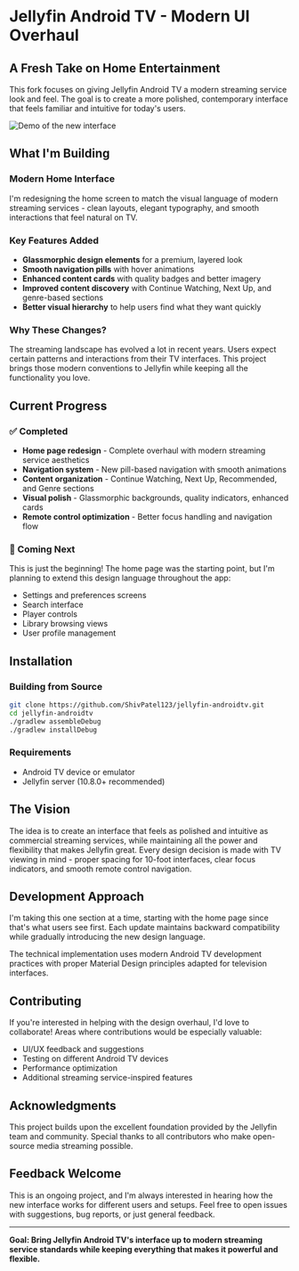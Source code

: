 # Jellyfin Android TV - Modern UI Overhaul

## A Fresh Take on Home Entertainment

This fork focuses on giving Jellyfin Android TV a modern streaming service look and feel. The goal is to create a more polished, contemporary interface that feels familiar and intuitive for today's users.

![Demo of the new interface](Jellyfin_Home_UI_Demo.gif)

## What I'm Building

### Modern Home Interface
I'm redesigning the home screen to match the visual language of modern streaming services - clean layouts, elegant typography, and smooth interactions that feel natural on TV.

### Key Features Added
- **Glassmorphic design elements** for a premium, layered look
- **Smooth navigation pills** with hover animations
- **Enhanced content cards** with quality badges and better imagery
- **Improved content discovery** with Continue Watching, Next Up, and genre-based sections
- **Better visual hierarchy** to help users find what they want quickly

### Why These Changes?
The streaming landscape has evolved a lot in recent years. Users expect certain patterns and interactions from their TV interfaces. This project brings those modern conventions to Jellyfin while keeping all the functionality you love.

## Current Progress

### ✅ Completed
- **Home page redesign** - Complete overhaul with modern streaming service aesthetics
- **Navigation system** - New pill-based navigation with smooth animations  
- **Content organization** - Continue Watching, Next Up, Recommended, and Genre sections
- **Visual polish** - Glassmorphic backgrounds, quality indicators, enhanced cards
- **Remote control optimization** - Better focus handling and navigation flow

### 🚧 Coming Next
This is just the beginning! The home page was the starting point, but I'm planning to extend this design language throughout the app:
- Settings and preferences screens
- Search interface
- Player controls
- Library browsing views
- User profile management

## Installation

### Building from Source
```bash
git clone https://github.com/ShivPatel123/jellyfin-androidtv.git
cd jellyfin-androidtv
./gradlew assembleDebug
./gradlew installDebug
```

### Requirements
- Android TV device or emulator
- Jellyfin server (10.8.0+ recommended)

## The Vision

The idea is to create an interface that feels as polished and intuitive as commercial streaming services, while maintaining all the power and flexibility that makes Jellyfin great. Every design decision is made with TV viewing in mind - proper spacing for 10-foot interfaces, clear focus indicators, and smooth remote control navigation.

## Development Approach

I'm taking this one section at a time, starting with the home page since that's what users see first. Each update maintains backward compatibility while gradually introducing the new design language.

The technical implementation uses modern Android TV development practices with proper Material Design principles adapted for television interfaces.

## Contributing

If you're interested in helping with the design overhaul, I'd love to collaborate! Areas where contributions would be especially valuable:
- UI/UX feedback and suggestions
- Testing on different Android TV devices
- Performance optimization
- Additional streaming service-inspired features

## Acknowledgments

This project builds upon the excellent foundation provided by the Jellyfin team and community. Special thanks to all contributors who make open-source media streaming possible.

## Feedback Welcome

This is an ongoing project, and I'm always interested in hearing how the new interface works for different users and setups. Feel free to open issues with suggestions, bug reports, or just general feedback.

---

**Goal: Bring Jellyfin Android TV's interface up to modern streaming service standards while keeping everything that makes it powerful and flexible.**